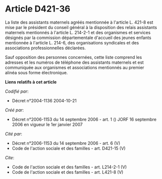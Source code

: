 # Article D421-36

La liste des assistants maternels agréés mentionnée à l'article L. 421-8 est mise par le président du conseil général à la
disposition des relais assistants maternels mentionnés à l'article L. 214-2-1 et des organismes et services désignés par la
commission départementale d'accueil des jeunes enfants mentionnée à l'article L. 214-6, des organisations syndicales et des
associations professionnelles déclarées. 

Sauf opposition des personnes concernées, cette liste comprend les adresses et les numéros de téléphone des assistants
maternels et est communiquée aux organismes et associations mentionnés au premier alinéa sous forme électronique.

**Liens relatifs à cet article**

_Codifié par_:

  - Décret n°2004-1136 2004-10-21

_Créé par_:

  - Décret n°2006-1153 du 14 septembre 2006 - art. 1 () JORF 16 septembre 2006 en vigueur le 1er janvier 2007

_Cité par_:

  - Décret n°2006-1153 du 14 septembre 2006 - art. 6 (V)
  - Code de l'action sociale et des familles - art. D421-15 (V)

_Cite_:

  - Code de l'action sociale et des familles - art. L214-2-1 (V)
  - Code de l'action sociale et des familles - art. L421-8 (V)
